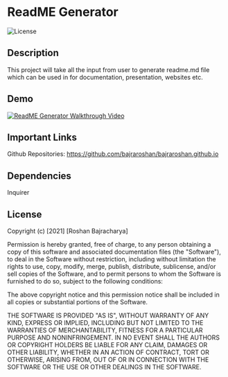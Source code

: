 # ReadME Generator

![License](https://img.shields.io/badge/Licence-MIT-blue)

## Description
This project will take all the input from user to generate readme.md file which can be used in for documentation, presentation, websites etc.

## Demo
[![ReadME Generator Walkthrough Video](https://i9.ytimg.com/vi/msC6DdSiEVg/mq3.jpg?sqp=CKS8pIwG&rs=AOn4CLBlpZAgzcZE0_oe4cgQ_ocDgWPbZA)](https://youtu.be/msC6DdSiEVg)

## Important Links
Github Repositories: https://github.com/bajraroshan/bajraroshan.github.io

## Dependencies 
Inquirer

## License
Copyright (c) [2021] [Roshan Bajracharya]

Permission is hereby granted, free of charge, to any person obtaining a copy
of this software and associated documentation files (the "Software"), to deal
in the Software without restriction, including without limitation the rights
to use, copy, modify, merge, publish, distribute, sublicense, and/or sell
copies of the Software, and to permit persons to whom the Software is
furnished to do so, subject to the following conditions:

The above copyright notice and this permission notice shall be included in all
copies or substantial portions of the Software.

THE SOFTWARE IS PROVIDED "AS IS", WITHOUT WARRANTY OF ANY KIND, EXPRESS OR
IMPLIED, INCLUDING BUT NOT LIMITED TO THE WARRANTIES OF MERCHANTABILITY,
FITNESS FOR A PARTICULAR PURPOSE AND NONINFRINGEMENT. IN NO EVENT SHALL THE
AUTHORS OR COPYRIGHT HOLDERS BE LIABLE FOR ANY CLAIM, DAMAGES OR OTHER
LIABILITY, WHETHER IN AN ACTION OF CONTRACT, TORT OR OTHERWISE, ARISING FROM,
OUT OF OR IN CONNECTION WITH THE SOFTWARE OR THE USE OR OTHER DEALINGS IN THE
SOFTWARE.
